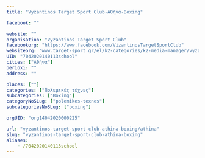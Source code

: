 ```yaml
---
title: "Vyzantinos Target Sport Club-Αθήνα-Boxing"

facebook: ""

website: ""
organisation: "Vyzantinos Target Sport Club"
facebookorg: "https://www.facebook.com/VizantinosTargetSportClub"
websiteorg: "www.target-sport.gr/el/k2-categories/k2-media-manager/vyzantinos-syllogos-o-a-k-a"
UID: "7042020140113school"
cities: ["Αθήνα"]
perioxi: ""
address: ""

places: [""]
categories: ["Πολεμικές τέχνες"]
subcategories: ["Boxing"]
categoryNoSLug: ["polemikes-texnes"]
subcategoriesNoSLug: ["boxing"]

orgUID: "org14042020000225"

url: "vyzantinos-target-sport-club-athina-boxing/athina"
slug: "vyzantinos-target-sport-club-athina-boxing"
aliases:
    - /7042020140113school
---
```






